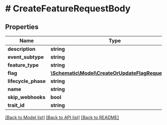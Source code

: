 # # CreateFeatureRequestBody

## Properties

Name | Type | Description | Notes
------------ | ------------- | ------------- | -------------
**description** | **string** |  |
**event_subtype** | **string** |  | [optional]
**feature_type** | **string** |  |
**flag** | [**\Schematic\Model\CreateOrUpdateFlagRequestBody**](CreateOrUpdateFlagRequestBody.md) |  | [optional]
**lifecycle_phase** | **string** |  | [optional]
**name** | **string** |  |
**skip_webhooks** | **bool** |  | [optional]
**trait_id** | **string** |  | [optional]

[[Back to Model list]](../../README.md#models) [[Back to API list]](../../README.md#endpoints) [[Back to README]](../../README.md)
